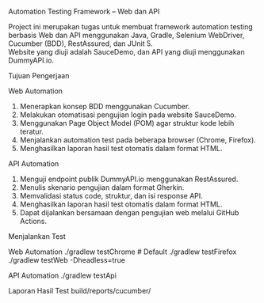 Automation Testing Framework – Web dan API

Project ini merupakan tugas untuk membuat framework automation testing berbasis Web dan API menggunakan Java, Gradle, Selenium WebDriver, Cucumber (BDD), RestAssured, dan JUnit 5.  
Website yang diuji adalah SauceDemo, dan API yang diuji menggunakan DummyAPI.io.

Tujuan Pengerjaan

Web Automation
1. Menerapkan konsep BDD menggunakan Cucumber.
2. Melakukan otomatisasi pengujian login pada website SauceDemo.
3. Menggunakan Page Object Model (POM) agar struktur kode lebih teratur.
4. Menjalankan automation test pada beberapa browser (Chrome, Firefox).
5. Menghasilkan laporan hasil test otomatis dalam format HTML.

API Automation
1. Menguji endpoint publik DummyAPI.io menggunakan RestAssured.
2. Menulis skenario pengujian dalam format Gherkin.
3. Memvalidasi status code, struktur, dan isi response API.
4. Menghasilkan laporan hasil test otomatis dalam format HTML.
5. Dapat dijalankan bersamaan dengan pengujian web melalui GitHub Actions.

Menjalankan Test

Web Automation
./gradlew testChrome     # Default
./gradlew testFirefox
./gradlew testWeb -Dheadless=true

API Automation
./gradlew testApi

Laporan Hasil Test
build/reports/cucumber/



